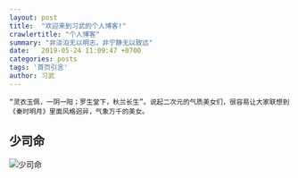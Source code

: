 ```yaml
---
layout: post
title:  "欢迎来到习武的个人博客!"
crawlertitle: "个人博客"
summary: "非淡泊无以明志，非宁静无以致远"
date:   2019-05-24 11:09:47 +0700
categories: posts
tags: '首页引言'
author: 习武
---
```

	“灵衣玉佩，一阴一阳；罗生堂下，秋兰长生”。说起二次元的气质美女们，很容易让大家联想到《秦时明月》里面风格迥异，气象万千的美女。

## 少司命 
![少司命](https://mmbiz.qpic.cn/mmbiz_jpg/oomB7DbywYb4ibutQ64QGmic8Lv3KCiaka9cD8Z1LSW1v6BUxYiaQ05Vf6lAKw7LV6wqA1x8CsM3N1b8UOE1EMtPHw/640?wx_fmt=jpeg&tp=webp&wxfrom=5&wx_lazy=1&wx_co=1) 
